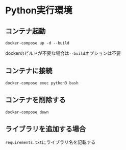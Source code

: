 # Python実行環境


## コンテナ起動

```
docker-compose up -d --build
```

dockerのビルドが不要な場合は`--build`オプションは不要

## コンテナに接続

```
docker-compose exec python3 bash
```

## コンテナを削除する

```
docker-compose down
```

## ライブラリを追加する場合

`requirements.txt`にライブラリ名を記載する


